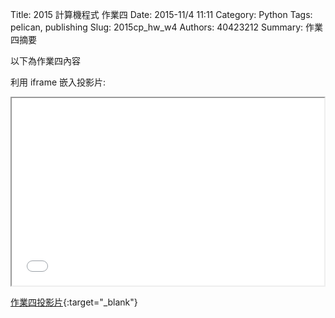 Title: 2015 計算機程式 作業四
Date: 2015-11/4 11:11
Category: Python
Tags: pelican, publishing
Slug: 2015cp_hw_w4
Authors: 40423212
Summary: 作業四摘要

以下為作業四內容

利用 iframe 嵌入投影片:

<iframe src="40423212_cp_w4_p.html" width="500" height="300"></iframe>

[作業四投影片](40423212_cp_w4_p.html){:target="_blank"}